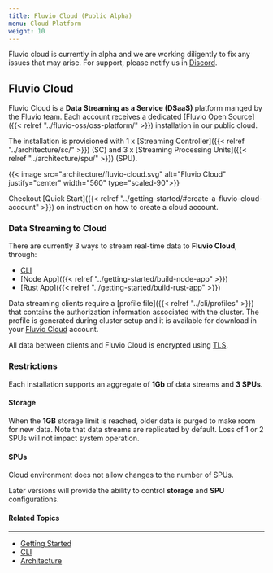 ```yaml
---
title: Fluvio Cloud (Public Alpha)
menu: Cloud Platform
weight: 10
---
```


Fluvio cloud is currently in alpha and we are working diligently to fix any issues that may arise. For support, please notify us in <a href="https://discordapp.com/invite/bBG2dTz" target="_blank">Discord</a>.


## Fluvio Cloud

Fluvio Cloud is a **Data Streaming as a Service (DSaaS)** platform manged by the Fluvio team. Each account receives a dedicated [Fluvio Open Source]({{< relref "../fluvio-oss/oss-platform/" >}}) installation in our public cloud.

The installation is provisioned with 1 x [Streaming Controller]({{< relref "../architecture/sc/" >}}) (SC) and 3 x [Streaming Processing Units]({{< relref "../architecture/spu/" >}}) (SPU). 

{{< image src="architecture/fluvio-cloud.svg" alt="Fluvio Cloud" justify="center" width="560" type="scaled-90">}}

Checkout [Quick Start]({{< relref "../getting-started/#create-a-fluvio-cloud-account" >}}) on instruction on how to create a cloud account. 


### Data Streaming to Cloud

There are currently 3 ways to stream real-time data to **Fluvio Cloud**, through:
* [CLI](/docs/cli)
* [Node App]({{< relref "../getting-started/build-node-app" >}})
* [Rust App]({{< relref "../getting-started/build-rust-app" >}})

Data streaming clients require a [profile file]({{< relref "../cli/profiles" >}}) that contains the authorization information associated with the cluster. The profile is generated during cluster setup and it is available for download in your <a href="https://app.fluvio.io" target="_blank">Fluvio Cloud</a> account.

All data between clients and Fluvio Cloud is encrypted using <a href="https://en.wikipedia.org/wiki/Transport_Layer_Security" target="_blank">TLS</a>.

### Restrictions

Each installation supports an aggregate of **1Gb** of data streams and **3 SPUs**.

#### Storage 

When the **1GB** storage limit is reached, older data is purged to make room for new data. Note that data streams are replicated by default. Loss of 1 or 2 SPUs will not impact system operation.

#### SPUs 
Cloud environment does not allow changes to the number of SPUs. 

Later versions will provide the ability to control **storage** and **SPU** configurations.


#### Related Topics
-------------------
* [Getting Started](/docs/getting-started)
* [CLI](/docs/cli)
* [Architecture](/docs/architecture)
